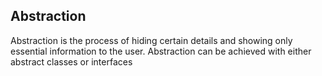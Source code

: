 ## Abstraction

Abstraction is the process of hiding certain details and showing only essential information to the user. Abstraction can be achieved with either abstract classes or interfaces